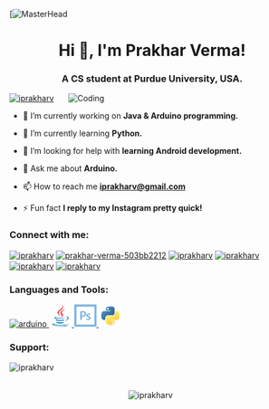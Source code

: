 [![MasterHead](https://mir-s3-cdn-cf.behance.net/project_modules/max_1200/79731568097599.5b50bca477735.jpg)
<h1 align="center">Hi 👋, I'm Prakhar Verma!</h1>
<h3 align="center">A CS student at Purdue University, USA.</h3>
<img align="right" alt="Coding" width="400" src="https://media.tenor.com/wA8Gx_UqnY4AAAAC/coding.gif" >

<p align="left"> <a href="https://twitter.com/iprakharv" target="blank"><img src="https://img.shields.io/twitter/follow/iprakharv?logo=twitter&style=for-the-badge" alt="iprakharv" /></a> </p>

- 🔭 I’m currently working on **Java & Arduino programming.**

- 🌱 I’m currently learning **Python.**

- 🤝 I’m looking for help with **learning Android development.**

- 💬 Ask me about **Arduino.**

- 📫 How to reach me **iprakharv@gmail.com**

- ⚡ Fun fact **I reply to my Instagram pretty quick!**

<h3 align="left">Connect with me:</h3>
<p align="left">
<a href="https://twitter.com/iprakharv" target="blank"><img align="center" src="https://raw.githubusercontent.com/rahuldkjain/github-profile-readme-generator/master/src/images/icons/Social/twitter.svg" alt="iprakharv" height="30" width="40" /></a>
<a href="https://linkedin.com/in/prakhar-verma-503bb2212" target="blank"><img align="center" src="https://raw.githubusercontent.com/rahuldkjain/github-profile-readme-generator/master/src/images/icons/Social/linked-in-alt.svg" alt="prakhar-verma-503bb2212" height="30" width="40" /></a>
<a href="https://fb.com/iprakharv" target="blank"><img align="center" src="https://raw.githubusercontent.com/rahuldkjain/github-profile-readme-generator/master/src/images/icons/Social/facebook.svg" alt="iprakharv" height="30" width="40" /></a>
<a href="https://instagram.com/iprakharv" target="blank"><img align="center" src="https://raw.githubusercontent.com/rahuldkjain/github-profile-readme-generator/master/src/images/icons/Social/instagram.svg" alt="iprakharv" height="30" width="40" /></a>
<a href="https://www.youtube.com/c/iprakharv" target="blank"><img align="center" src="https://raw.githubusercontent.com/rahuldkjain/github-profile-readme-generator/master/src/images/icons/Social/youtube.svg" alt="iprakharv" height="30" width="40" /></a>
<a href="https://discord.gg/iprakharv" target="blank"><img align="center" src="https://raw.githubusercontent.com/rahuldkjain/github-profile-readme-generator/master/src/images/icons/Social/discord.svg" alt="iprakharv" height="30" width="40" /></a>
</p>

<h3 align="left">Languages and Tools:</h3>
<p align="left"> <a href="https://www.arduino.cc/" target="_blank" rel="noreferrer"> <img src="https://cdn.worldvectorlogo.com/logos/arduino-1.svg" alt="arduino" width="40" height="40"/> </a> <a href="https://www.java.com" target="_blank" rel="noreferrer"> <img src="https://raw.githubusercontent.com/devicons/devicon/master/icons/java/java-original.svg" alt="java" width="40" height="40"/> </a> <a href="https://www.photoshop.com/en" target="_blank" rel="noreferrer"> <img src="https://raw.githubusercontent.com/devicons/devicon/master/icons/photoshop/photoshop-line.svg" alt="photoshop" width="40" height="40"/> </a> <a href="https://www.python.org" target="_blank" rel="noreferrer"> <img src="https://raw.githubusercontent.com/devicons/devicon/master/icons/python/python-original.svg" alt="python" width="40" height="40"/> </a> </p>

<h3 align="left">Support:</h3>
<p><a href="https://www.buymeacoffee.com/iprakharv"> <img align="left" src="https://cdn.buymeacoffee.com/buttons/v2/default-yellow.png" height="50" width="210" alt="iprakharv" /></a></p><br><br>

<p><img align="center" src="https://github-readme-stats.vercel.app/api/top-langs?username=iprakharv&show_icons=true&locale=en&layout=compact" alt="iprakharv" /></p>
